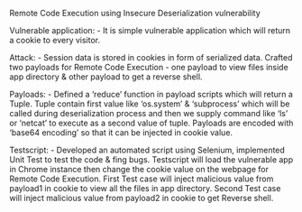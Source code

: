 Remote Code Execution using Insecure Deserialization vulnerability



Vulnerable application: - It is simple vulnerable application which will return a cookie to every visitor.

Attack: - Session data is stored in cookies in form of serialized data. Crafted two payloads for Remote Code Execution - one payload to view files inside app directory & other payload to get a reverse shell.


Payloads: -
Defined a ‘reduce’ function in payload scripts which will return a Tuple. 
Tuple contain first value like ‘os.system’ & ‘subprocess’ which will be called during  deserialization process and then we supply command like ‘ls’ or ‘netcat’ to execute as a second value of tuple.
Payloads are encoded with ‘base64 encoding’ so that it can be injected in cookie value.




Testscript: -
Developed an automated script using Selenium, implemented Unit Test to test the code & fing bugs.
Testscript will load the vulnerable app in Chrome instance then change the cookie value on the webpage for Remote Code Execution.
First Test case will inject malicious value  from payload1 in cookie to view all the files in app directory.
Second Test case will inject malicious value from payload2 in cookie to get Reverse shell.
